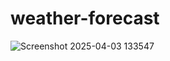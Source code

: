 # weather-forecast
![Screenshot 2025-04-03 133547](https://github.com/user-attachments/assets/f337ccc7-127e-4ee3-be40-c153e50b6918)
